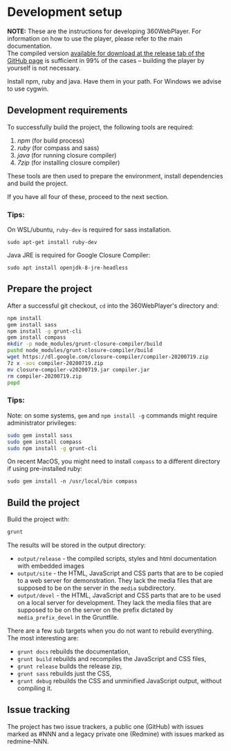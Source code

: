 Development setup
=================

**NOTE:** These are the instructions for developing 360WebPlayer. For information on how to use the player, please refer to the main documentation.  
The compiled version [available for download at the release tab of the GitHub page][download-link] is sufficient in 99% of the cases – building the player by yourself is not necessary.

[download-link]: https://github.com/Bivrost/360WebPlayer/releases/tag/current

Install npm, ruby and java. Have them in your path.
For Windows we advise to use cygwin.


Development requirements
------------------------

To successfully build the project, the following tools are required:

1. *npm* (for build process)
2. *ruby* (for compass and sass)
3. *java* (for running closure compiler)
4. *7zip* (for installing closure compiler)

These tools are then used to prepare the environment, install dependencies and build the project.

If you have all four of these, proceed to the next section.

### Tips:

On WSL/ubuntu, `ruby-dev` is required for sass installation.
```
sudo apt-get install ruby-dev
```

Java JRE is required for Google Closure Compiler:
```
sudo apt install openjdk-8-jre-headless
```

Prepare the project
-------------------

After a successful git checkout, `cd` into the 360WebPlayer's directory and:

```bash
npm install
gem install sass
npm install -g grunt-cli
gem install compass
mkdir -p node_modules/grunt-closure-compiler/build
pushd node_modules/grunt-closure-compiler/build
wget https://dl.google.com/closure-compiler/compiler-20200719.zip
7z x -aos compiler-20200719.zip
mv closure-compiler-v20200719.jar compiler.jar
rm compiler-20200719.zip
popd
```

### Tips:

Note: on some systems, `gem` and `npm install -g` commands might require administrator privileges:
```bash
sudo gem install sass
sudo gem install compass
sudo npm install -g grunt-cli
```

On recent MacOS, you might need to install `compass` to a different directory if using pre-installed ruby:
```
sudo gem install -n /usr/local/bin compass
```



Build the project
-----------------

Build the project with:

```bash
grunt
```

The results will be stored in the output directory:

* `output/release` - the compiled scripts, styles and html documentation with embedded images
* `output/site` - the HTML, JavaScript and CSS parts that are to be copied to a web server for demonstration. They lack the media files that are supposed to be on the server in the `media` subdirectory. 
* `output/devel` - the HTML, JavaScript and CSS parts that are to be used on a local server for development. They lack the media files that are supposed to be on the server on the prefix dictated by `media_prefix_devel` in the Gruntfile.

There are a few sub targets when you do not want to rebuild everything. The most interesting are:

* `grunt docs` rebuilds the documentation,
* `grunt build` rebuilds and recompiles the JavaScript and CSS files,
* `grunt release` builds the release zip,
* `grunt sass` rebuilds just the CSS,
* `grunt debug` rebuilds the CSS and unminified JavaScript output, without compiling it.




Issue tracking
--------------

The project has two issue trackers, a public one (GitHub) with issues marked as #NNN and a legacy private one (Redmine) with issues marked as redmine-NNN.
